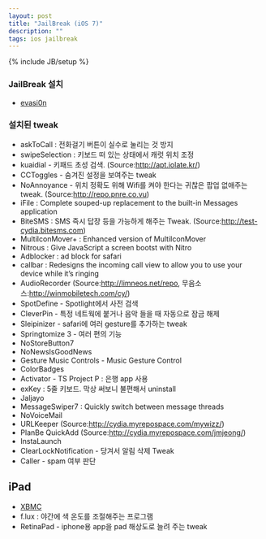 ```yaml
---
layout: post
title: "JailBreak (iOS 7)"
description: ""
tags: ios jailbreak
---
```

{% include JB/setup %}

### JailBreak 설치

-   [evasi0n](http://evasi0n.com)

### 설치된 tweak

- askToCall : 전화걸기 버튼이 실수로 눌리는 것 방지
- swipeSelection :  키보드 떠 있는 상태에서 캐럿 위치 조정
- kuaidial - 키패드 초성 검색. (Source:http://apt.iolate.kr/)
- CCToggles - 숨겨진 설정을 보여주는 tweak
- NoAnnoyance - 위치 정확도 위해 Wifi를 켜야 한다는 귀찮은 팝업 없애주는 tweak. (Source:http://repo.pnre.co.vu)
- iFile : Complete souped-up replacement to the built-in Messages application
- BiteSMS : SMS 즉시 답장 등을 가능하게 해주는 Tweak. (Source:http://test-cydia.bitesms.com)
- MultiIconMover+ : Enhanced version of MultiIconMover
- Nitrous : Give JavaScript a screen bootst with Nitro
- Adblocker : ad block for safari
- callbar : Redesigns the incoming call view to allow you to use your device while it’s ringing
- AudioRecorder (Source:http://limneos.net/repo, 무음소스:http://winmobiletech.com/cy/)
- SpotDefine - Spotlight에서 사전 검색
- CleverPin - 특정 네트웍에 붙거나 음악 들을 때 자동으로 잠금 해제 
- Sleipinizer - safari에 여러 gesture를 추가하는 tweak
- Springtomize 3 - 여러 편의 기능 
- NoStoreButton7
- NoNewsIsGoodNews
- Gesture Music Controls - Music Gesture Control
- ColorBadges
- Activator - TS Project P : 은행 app 사용
- exKey : 5줄 키보드. 막상 써보니 불편해서 uninstall
- Jaljayo
- MessageSwiper7 : Quickly switch between message threads
- NoVoiceMail
- URLKeeper (Source:http://cydia.myrepospace.com/mywizz/)
- PlanBe QuickAdd (Source:http://cydia.myrepospace.com/jmjeong/)
- InstaLaunch
- ClearLockNotification - 당겨서 알림 삭제 Tweak
- Caller - spam 여부 판단 

## iPad

- [XBMC](http://xbmc.tistory.com/3)
- f.lux : 야간에 색 온도를 조절해주는 프로그램
- RetinaPad - iphone용 app을 pad 해상도로 늘려 주는 tweak
